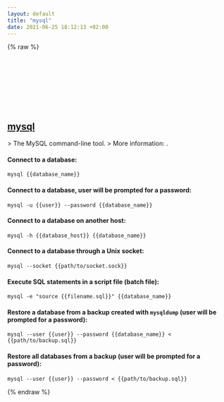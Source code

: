 ```yaml
---
layout: default
title: "mysql"
date: 2021-06-25 18:12:13 +02:00
---
```

{% raw %}
<h2 id="mysql">
  <a href="/en/common/mysql.html">mysql</a> <a href="#mysql"><svg class="icon">
    <use href="/assets/images/unicode_sprite.svg#link" />
  </svg></a>
</h2>
> The MySQL command-line tool.
> More information: <https://www.mysql.com/>.

#### Connect to a database:
```shell
mysql {{database_name}}
```
#### Connect to a database, user will be prompted for a password:
```shell
mysql -u {{user}} --password {{database_name}}
```
#### Connect to a database on another host:
```shell
mysql -h {{database_host}} {{database_name}}
```
#### Connect to a database through a Unix socket:
```shell
mysql --socket {{path/to/socket.sock}}
```
#### Execute SQL statements in a script file (batch file):
```shell
mysql -e "source {{filename.sql}}" {{database_name}}
```
#### Restore a database from a backup created with `mysqldump` (user will be prompted for a password):
```shell
mysql --user {{user}} --password {{database_name}} < {{path/to/backup.sql}}
```
#### Restore all databases from a backup (user will be prompted for a password):
```shell
mysql --user {{user}} --password < {{path/to/backup.sql}}
```
{% endraw %}